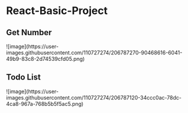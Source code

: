 # React-Basic-Project
<h2>Get Number</h2>
![image](https://user-images.githubusercontent.com/110727274/206787270-90468616-6041-49b9-83c8-2d74539cfd05.png)

<br>
<h2>Todo List </h2>
![image](https://user-images.githubusercontent.com/110727274/206787120-34ccc0ac-78dc-4ca8-967a-768b5b5f5ac5.png)
